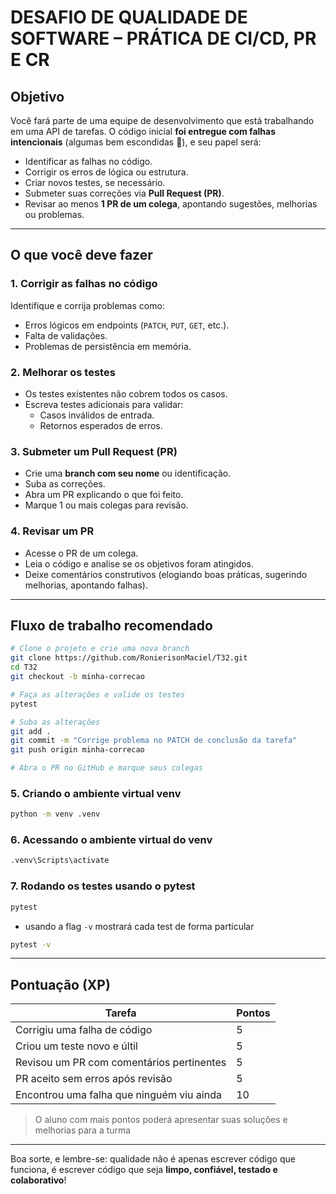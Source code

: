 # DESAFIO DE QUALIDADE DE SOFTWARE – PRÁTICA DE CI/CD, PR E CR

## Objetivo
Você fará parte de uma equipe de desenvolvimento que está trabalhando em uma API de tarefas. O código inicial **foi entregue com falhas intencionais** (algumas bem escondidas 👀), e seu papel será:

- Identificar as falhas no código.
- Corrigir os erros de lógica ou estrutura.
- Criar novos testes, se necessário.
- Submeter suas correções via **Pull Request (PR)**.
- Revisar ao menos **1 PR de um colega**, apontando sugestões, melhorias ou problemas.

---

## O que você deve fazer

### 1. **Corrigir as falhas no código**
Identifique e corrija problemas como:
- Erros lógicos em endpoints (`PATCH`, `PUT`, `GET`, etc.).
- Falta de validações.
- Problemas de persistência em memória.

### 2. **Melhorar os testes**
- Os testes existentes não cobrem todos os casos.
- Escreva testes adicionais para validar:
  - Casos inválidos de entrada.
  - Retornos esperados de erros.

### 3. **Submeter um Pull Request (PR)**
- Crie uma **branch com seu nome** ou identificação.
- Suba as correções.
- Abra um PR explicando o que foi feito.
- Marque 1 ou mais colegas para revisão.

### 4. **Revisar um PR**
- Acesse o PR de um colega.
- Leia o código e analise se os objetivos foram atingidos.
- Deixe comentários construtivos (elogiando boas práticas, sugerindo melhorias, apontando falhas).

---

## Fluxo de trabalho recomendado

```bash
# Clone o projeto e crie uma nova branch
git clone https://github.com/RonierisonMaciel/T32.git
cd T32
git checkout -b minha-correcao

# Faça as alterações e valide os testes
pytest

# Suba as alterações
git add .
git commit -m "Corrige problema no PATCH de conclusão da tarefa"
git push origin minha-correcao

# Abra o PR no GitHub e marque seus colegas
```

### 5. Criando o ambiente virtual venv

```bash
python -m venv .venv
```

### 6. Acessando o ambiente virtual do venv

```bash
.venv\Scripts\activate
```

### 7. Rodando os testes usando o pytest

```bash
pytest
```

- usando a flag `-v` mostrará cada test de forma particular

```bash
pytest -v
```

---

## Pontuação (XP)

| Tarefa                                       | Pontos |
|---------------------------------------------|--------|
| Corrigiu uma falha de código                 | 5      |
| Criou um teste novo e últil                   | 5      |
| Revisou um PR com comentários pertinentes    | 5      |
| PR aceito sem erros após revisão             | 5      |
| Encontrou uma falha que ninguém viu ainda    | 10     |

> O aluno com mais pontos poderá apresentar suas soluções e melhorias para a turma

---

Boa sorte, e lembre-se: qualidade não é apenas escrever código que funciona, é escrever código que seja **limpo, confiável, testado e colaborativo**!
